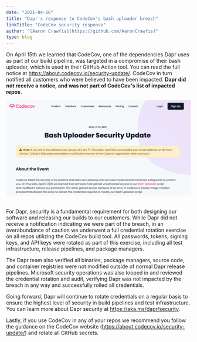 ```yaml
---
date: "2021-04-16"
title: "Dapr's response to CodeCov's bash uploader breach"
linkTitle: "CodeCov security response"
author: "[Aaron Crawfis](https://github.com/AaronCrawfis)"
type: blog
---
```


On April 15th we learned that CodeCov, one of the dependencies Dapr uses as part of our build pipeline, was targeted in a compromise of their bash uploader, which is used in their GitHub Action tool. You can read the full notice at https://about.codecov.io/security-update/. CodeCov in turn notified all customers who were believed to have been impacted. **Dapr did not receive a notice, and was not part of CodeCov's list of impacted repos**.

<img src="./codecov-notice.png" alt="Screenshot of the CodeCov notice" width=800>
<br /><br />

For Dapr, security is a fundamental requirement for both designing our software and releasing our builds to our customers. While Dapr did not receive a notification indicating we were part of the breach, in an overabundance of caution we underwent a full credential rotation exercise on all repos utilizing the CodeCov build tool. All passwords, tokens, signing keys, and API keys were rotated as part of this exercise, including all test infrastructure, release pipelines, and package managers.

The Dapr team also verified all binaries, package managers, source code, and container registries were not modified outside of normal Dapr release pipelines. Microsoft security operations was also looped in and reviewed the credential rotation and audit, verifying Dapr was not impacted by the breach in any way and successfully rolled all credentials.

Going forward, Dapr will continue to rotate credentials on a regular basis to ensure the highest level of security in build pipelines and test infrastructure. You can learn more about Dapr security at https://aka.ms/dapr/security.

Lastly, if you use CodeCov in any of your repos we recommend you follow the guidance on the CodeCov website (https://about.codecov.io/security-update/) and rotate all GitHub secrets.